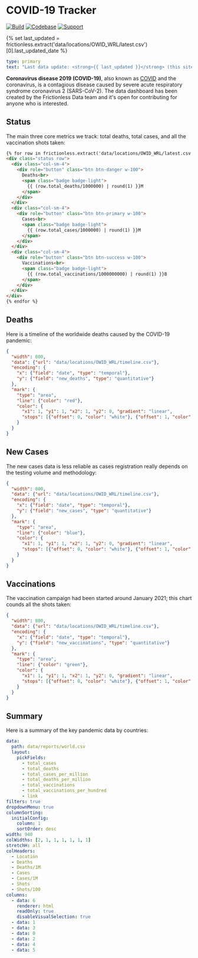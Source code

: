 # COVID-19 Tracker

[![Build](https://img.shields.io/github/workflow/status/frictionlessdata/livemark/general/main)](https://github.com/frictionlessdata/livemark/actions)
[![Codebase](https://img.shields.io/badge/codebase-github-brightgreen)](https://github.com/frictionlessdata/livemark)
[![Support](https://img.shields.io/badge/support-discord-brightgreen)](https://discord.com/channels/695635777199145130/695635777199145133)

{% set last_updated = frictionless.extract('data/locations/OWID_WRL/latest.csv')[0].last_updated_date %}

```yaml remark
type: primary
text: "Last data update: <strong>{{ last_updated }}</strong> (this site is being updated on a nightly basis)."
```

**Coronavirus disease 2019 (COVID-19)**, also known as [COVID](https://en.wikipedia.org/wiki/COVID-19) and the coronavirus, is a contagious disease caused by severe acute respiratory syndrome coronavirus 2 (SARS-CoV-2). The data dashboard has been created by the Frictionless Data team and it's open for contributing for anyone who is interested.

## Status

The main three core metrics we track: total deaths, total cases, and all the vaccination shots taken:

```html markup
{% for row in frictionless.extract('data/locations/OWID_WRL/latest.csv') %}
<div class="status row">
  <div class="col-sm-4">
    <div role="button" class="btn btn-danger w-100">
      Deaths<br>
      <span class="badge badge-light">
        {{ (row.total_deaths/1000000) | round(1) }}M
      </span>
    </div>
  </div>
  <div class="col-sm-4">
    <div role="button" class="btn btn-primary w-100">
      Cases<br>
      <span class="badge badge-light">
        {{ (row.total_cases/1000000) | round(1) }}M
      </span>
    </div>
  </div>
  <div class="col-sm-4">
    <div role="button" class="btn btn-success w-100">
      Vaccinations<br>
      <span class="badge badge-light">
        {{ (row.total_vaccinations/1000000000) | round(1) }}B
      </span>
    </div>
  </div>
</div>
{% endfor %}
```

## Deaths

Here is a timeline of the worldwide deaths caused by the COVID-19 pandemic:

```json chart
{
  "width": 800,
  "data": {"url": "data/locations/OWID_WRL/timeline.csv"},
  "encoding": {
    "x": {"field": "date", "type": "temporal"},
    "y": {"field": "new_deaths", "type": "quantitative"}
  },
  "mark": {
    "type": "area",
    "line": {"color": "red"},
    "color": {
      "x1": 1, "y1": 1, "x2": 1, "y2": 0, "gradient": "linear",
      "stops": [{"offset": 0, "color": "white"}, {"offset": 1, "color": "red"}]
    }
  }
}
```

## New Cases

The new cases data is less reliable as cases registration really depends on the testing volume and methodology:

```json chart
{
  "width": 800,
  "data": {"url": "data/locations/OWID_WRL/timeline.csv"},
  "encoding": {
    "x": {"field": "date", "type": "temporal"},
    "y": {"field": "new_cases", "type": "quantitative"}
  },
  "mark": {
    "type": "area",
    "line": {"color": "blue"},
    "color": {
      "x1": 1, "y1": 1, "x2": 1, "y2": 0, "gradient": "linear",
      "stops": [{"offset": 0, "color": "white"}, {"offset": 1, "color": "blue"}]
    }
  }
}
```

## Vaccinations

The vaccination campaign had been started around January 2021; this chart counds all the shots taken:

```json chart
{
  "width": 800,
  "data": {"url": "data/locations/OWID_WRL/timeline.csv"},
  "encoding": {
    "x": {"field": "date", "type": "temporal"},
    "y": {"field": "new_vaccinations", "type": "quantitative"}
  },
  "mark": {
    "type": "area",
    "line": {"color": "green"},
    "color": {
      "x1": 1, "y1": 1, "x2": 1, "y2": 0, "gradient": "linear",
      "stops": [{"offset": 0, "color": "white"}, {"offset": 1, "color": "green"}]
    }
  }
}
```

## Summary

Here is a summary of the key pandemic data by countries:

```yaml table
data:
  path: data/reports/world.csv
  layout:
    pickFields:
      - total_cases
      - total_deaths
      - total_cases_per_million
      - total_deaths_per_million
      - total_vaccinations
      - total_vaccinations_per_hundred
      - link
filters: true
dropdownMenu: true
columnSorting:
  initialConfig:
    column: 1
    sortOrder: desc
width: 940
colWidths: [2, 1, 1, 1, 1, 1, 1]
stretchH: all
colHeaders:
  - Location
  - Deaths
  - Deaths/1M
  - Cases
  - Cases/1M
  - Shots
  - Shots/100
columns:
  - data: 6
    renderer: html
    readOnly: true
    disableVisualSelection: true
  - data: 1
  - data: 3
  - data: 0
  - data: 2
  - data: 4
  - data: 5
```
